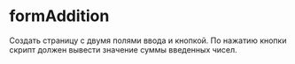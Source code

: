 # formAddition
Создать страницу с двумя полями ввода и кнопкой. По нажатию кнопки скрипт должен вывести значение суммы введенных чисел.
